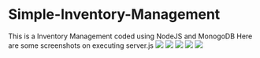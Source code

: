 # Simple-Inventory-Management
This is a Inventory Management coded using NodeJS and MonogoDB
Here are some screenshots on executing server.js
<img src='https://github.com/itsnikhilkumar29/Simple-Inventory-Management/blob/main/images/Screenshot%20(1531).png'>
<img src='https://github.com/itsnikhilkumar29/Simple-Inventory-Management/tree/main/images/Screenshot (1532).png'>
<img src='https://github.com/itsnikhilkumar29/Simple-Inventory-Management/tree/main/images/Screenshot (1533).png'>
<img src='https://github.com/itsnikhilkumar29/Simple-Inventory-Management/tree/main/images/Screenshot (1534).png'>
<img src='https://github.com/itsnikhilkumar29/Simple-Inventory-Management/tree/main/images/Screenshot (1535).png'>
